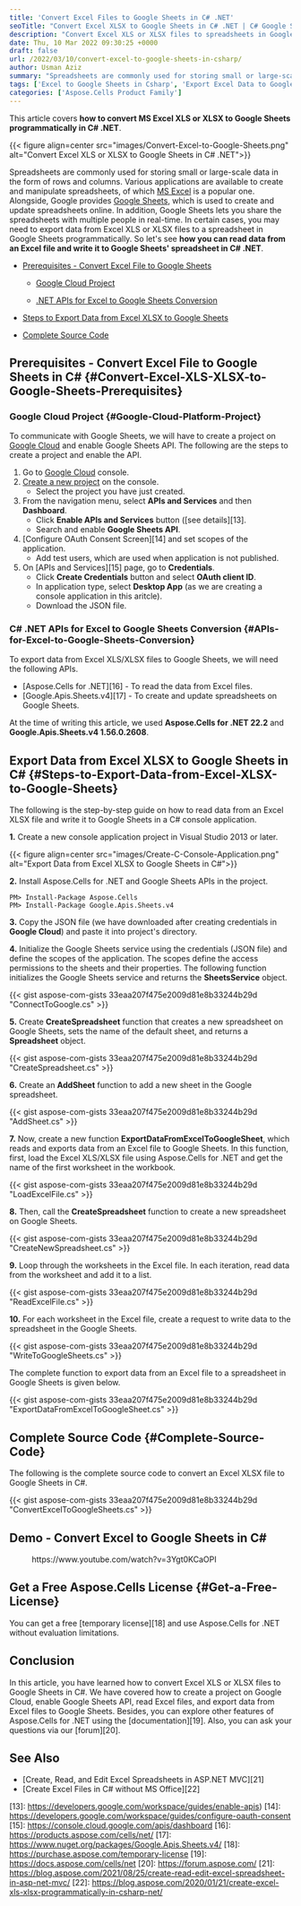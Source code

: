 ```yaml
---
title: 'Convert Excel Files to Google Sheets in C# .NET'
seoTitle: "Convert Excel XLSX to Google Sheets in C# .NET | C# Google Sheets API"
description: "Convert Excel XLS or XLSX files to spreadsheets in Google Sheets in C# .NET. Export data from Excel files to Google Sheets programmatically in C# ASP.NET."
date: Thu, 10 Mar 2022 09:30:25 +0000
draft: false
url: /2022/03/10/convert-excel-to-google-sheets-in-csharp/
author: Usman Aziz
summary: "Spreadsheets are commonly used for storing small or large-scale data in the form of rows and columns. Various applications are available to create and manipulate spreadsheets, of which [MS Excel][1] is a popular one. Alongside, Google provides [Google Sheets][2], which is used to create and update spreadsheets online. In addition, Google Sheets lets you share the spreadsheets with multiple people in real-time. In certain cases, you may need to export data from Excel XLS or XLSX files to a spreadsheet in Google Sheets programmatically. So let's see **how you can read data from an Excel file and write it to Google Sheets' spreadsheet in C# .NET**."
tags: ['Excel to Google Sheets in Csharp', 'Export Excel Data to Google Sheets in Csharp', 'XLS to Google Sheets in Csharp', 'XLSX to Google Sheets in Csharp']
categories: ['Aspose.Cells Product Family']
---
```


This article covers **how to convert MS Excel XLS or XLSX to Google Sheets programmatically in C# .NET**.



{{< figure align=center src="images/Convert-Excel-to-Google-Sheets.png" alt="Convert Excel XLS or XLSX to Google Sheets in C# .NET">}}


Spreadsheets are commonly used for storing small or large-scale data in the form of rows and columns. Various applications are available to create and manipulate spreadsheets, of which [MS Excel][3] is a popular one. Alongside, Google provides [Google Sheets][4], which is used to create and update spreadsheets online. In addition, Google Sheets lets you share the spreadsheets with multiple people in real-time. In certain cases, you may need to export data from Excel XLS or XLSX files to a spreadsheet in Google Sheets programmatically. So let's see **how you can read data from an Excel file and write it to Google Sheets' spreadsheet in C# .NET**.

*   [Prerequisites - Convert Excel File to Google Sheets][5]
    
    *   [Google Cloud Project][6]
    
    *   [.NET APIs for Excel to Google Sheets Conversion][7]
*   [Steps to Export Data from Excel XLSX to Google Sheets][8]
*   [Complete Source Code][9]

## Prerequisites - Convert Excel File to Google Sheets in C# {#Convert-Excel-XLS-XLSX-to-Google-Sheets-Prerequisites}

### Google Cloud Project {#Google-Cloud-Platform-Project}

To communicate with Google Sheets, we will have to create a project on [Google Cloud][10] and enable Google Sheets API. The following are the steps to create a project and enable the API.

1.  Go to [Google Cloud][11] console.
2.  [Create a new project][12] on the console.
    *   Select the project you have just created.
3.  From the navigation menu, select **APIs and Services** and then **Dashboard**.
    *   Click **Enable APIs and Services** button ([see details][13].
    *   Search and enable **Google Sheets API**.
4.  [Configure OAuth Consent Screen][14] and set scopes of the application.
    *   Add test users, which are used when application is not published.
5.  On [APIs and Services][15] page, go to **Credentials**.
    *   Click **Create Credentials** button and select **OAuth client ID**.
    *   In application type, select **Desktop App** (as we are creating a console application in this aritcle).
    *   Download the JSON file.

### C# .NET APIs for Excel to Google Sheets Conversion {#APIs-for-Excel-to-Google-Sheets-Conversion}

To export data from Excel XLS/XLSX files to Google Sheets, we will need the following APIs.

*   [Aspose.Cells for .NET][16] - To read the data from Excel files.
*   [Google.Apis.Sheets.v4][17] - To create and update spreadsheets on Google Sheets.

At the time of writing this article, we used **Aspose.Cells for .NET 22.2** and **Google.Apis.Sheets.v4 1.56.0.2608**.

## Export Data from Excel XLSX to Google Sheets in C# {#Steps-to-Export-Data-from-Excel-XLSX-to-Google-Sheets}

The following is the step-by-step guide on how to read data from an Excel XLSX file and write it to Google Sheets in a C# console application.

**1\.** Create a new console application project in Visual Studio 2013 or later.



{{< figure align=center src="images/Create-C-Console-Application.png" alt="Export Data from Excel XLSX to Google Sheets in C#">}}


**2\.** Install Aspose.Cells for .NET and Google Sheets APIs in the project.

```
PM> Install-Package Aspose.Cells
PM> Install-Package Google.Apis.Sheets.v4
```

**3\.** Copy the JSON file (we have downloaded after creating credentials in **Google Cloud**) and paste it into project's directory.

**4.** Initialize the Google Sheets service using the credentials (JSON file) and define the scopes of the application. The scopes define the access permissions to the sheets and their properties. The following function initializes the Google Sheets service and returns the **SheetsService** object.

{{< gist aspose-com-gists 33eaa207f475e2009d81e8b33244b29d "ConnectToGoogle.cs" >}}

**5\.** Create **CreateSpreadsheet** function that creates a new spreadsheet on Google Sheets, sets the name of the default sheet, and returns a **Spreadsheet** object.

{{< gist aspose-com-gists 33eaa207f475e2009d81e8b33244b29d "CreateSpreadsheet.cs" >}}

**6.** Create an **AddSheet** function to add a new sheet in the Google spreadsheet.

{{< gist aspose-com-gists 33eaa207f475e2009d81e8b33244b29d "AddSheet.cs" >}}

**7\.** Now, create a new function **ExportDataFromExcelToGoogleSheet**, which reads and exports data from an Excel file to Google Sheets. In this function, first, load the Excel XLS/XLSX file using Aspose.Cells for .NET and get the name of the first worksheet in the workbook.

{{< gist aspose-com-gists 33eaa207f475e2009d81e8b33244b29d "LoadExcelFile.cs" >}}

**8.** Then, call the **CreateSpreadsheet** function to create a new spreadsheet on Google Sheets.

{{< gist aspose-com-gists 33eaa207f475e2009d81e8b33244b29d "CreateNewSpreadsheet.cs" >}}

**9\.** Loop through the worksheets in the Excel file. In each iteration, read data from the worksheet and add it to a list.

{{< gist aspose-com-gists 33eaa207f475e2009d81e8b33244b29d "ReadExcelFile.cs" >}}

**10\.** For each worksheet in the Excel file, create a request to write data to the spreadsheet in the Google Sheets.

{{< gist aspose-com-gists 33eaa207f475e2009d81e8b33244b29d "WriteToGoogleSheets.cs" >}}

The complete function to export data from an Excel file to a spreadsheet in Google Sheets is given below.

{{< gist aspose-com-gists 33eaa207f475e2009d81e8b33244b29d "ExportDataFromExcelToGoogleSheet.cs" >}}

## Complete Source Code {#Complete-Source-Code}

The following is the complete source code to convert an Excel XLSX file to Google Sheets in C#.

{{< gist aspose-com-gists 33eaa207f475e2009d81e8b33244b29d "ConvertExcelToGoogleSheets.cs" >}}

## Demo - Convert Excel to Google Sheets in C#

<figure class="wp-block-embed is-type-video is-provider-youtube wp-block-embed-youtube wp-embed-aspect-16-9 wp-has-aspect-ratio"><div class="wp-block-embed__wrapper">https://www.youtube.com/watch?v=3Ygt0KCaOPI</div></figure>

## Get a Free Aspose.Cells License {#Get-a-Free-License}

You can get a free [temporary license][18] and use Aspose.Cells for .NET without evaluation limitations.

## Conclusion

In this article, you have learned how to convert Excel XLS or XLSX files to Google Sheets in C#. We have covered how to create a project on Google Cloud, enable Google Sheets API, read Excel files, and export data from Excel files to Google Sheets. Besides, you can explore other features of Aspose.Cells for .NET using the [documentation][19]. Also, you can ask your questions via our [forum][20].

## See Also

*   [Create, Read, and Edit Excel Spreadsheets in ASP.NET MVC][21]
*   [Create Excel Files in C# without MS Office][22]




[1]: https://www.microsoft.com/en-ww/microsoft-365/excel
[2]: https://www.google.com/sheets/about/
[3]: https://en.wikipedia.org/wiki/Microsoft_Excel
[4]: https://en.wikipedia.org/wiki/Google_Sheets
[5]: #Convert-Excel-XLS-XLSX-to-Google-Sheets-Prerequisites
[6]: #Google-Cloud-Platform-Project
[7]: #APIs-for-Excel-to-Google-Sheets-Conversion
[8]: #Steps-to-Export-Data-from-Excel-XLSX-to-Google-Sheets
[9]: #Complete-Source-Code
[10]: https://console.cloud.google.com/home/dashboard
[11]: https://console.cloud.google.com/home/dashboard
[12]: https://developers.google.com/workspace/guides/create-project
[13]: https://developers.google.com/workspace/guides/enable-apis)
[14]: https://developers.google.com/workspace/guides/configure-oauth-consent
[15]: https://console.cloud.google.com/apis/dashboard
[16]: https://products.aspose.com/cells/net/
[17]: https://www.nuget.org/packages/Google.Apis.Sheets.v4/
[18]: https://purchase.aspose.com/temporary-license
[19]: https://docs.aspose.com/cells/net
[20]: https://forum.aspose.com/
[21]: https://blog.aspose.com/2021/08/25/create-read-edit-excel-spreadsheet-in-asp-net-mvc/
[22]: https://blog.aspose.com/2020/01/21/create-excel-xls-xlsx-programmatically-in-csharp-net/





